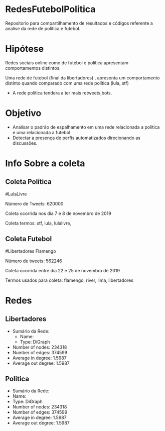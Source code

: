 # RedesFutebolPolitica
Repositorio para compartilhamento de resultados e códigos referente a analise da rede de política e futebol.


# Hipótese

Redes sociais online como de futebol e política apresentam comportamentos distintos.

Uma rede de futebol (final da libertadores) , apresenta um comportamento distinto quando comparado com uma rede política (lula, stf)

* A rede política tendera a ter mais retweets,bots.

# Objetivo

- Analisar o padrão de espalhamento em uma rede relacionada a política e uma relacionada a futebol.
- Detectar a presença de perfis automatizados direcionando as discussões.

# Info Sobre a  coleta

## Coleta Política

#LulaLivre

Número de Tweets: 620000

Coleta ocorrida nos dia 7 e 8 de novembro de 2019

Coleta termos: stf, lula, lulalivre,

## Coleta Futebol

#Libertadores Flamengo

Número de tweets: 562246

Coleta ocorrida entre dia 22 e 25 de novembro de 2019

Termos usados para coleta: flamengo, river, lima, libertadores


# Redes 

## Libertadores 

- Sumário da Rede:
  - Name: 
  - Type: DiGraph
- Number of nodes: 234318
- Number of edges: 374599
- Average in degree:   1.5987
- Average out degree:   1.5987 

## Politica
- Sumário da Rede:
 - Name: 
 - Type: DiGraph
- Number of nodes: 234318
- Number of edges: 374599
- Average in degree:   1.5987
- Average out degree:   1.5987 
